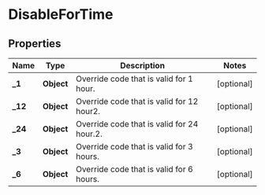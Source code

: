 # DisableForTime

## Properties
Name | Type | Description | Notes
------------ | ------------- | ------------- | -------------
**_1** | **Object** | Override code that is valid for 1 hour. |  [optional]
**_12** | **Object** | Override code that is valid for 12 hour2. |  [optional]
**_24** | **Object** | Override code that is valid for 24 hour.2. |  [optional]
**_3** | **Object** | Override code that is valid for 3 hours. |  [optional]
**_6** | **Object** | Override code that is valid for 6 hours. |  [optional]

